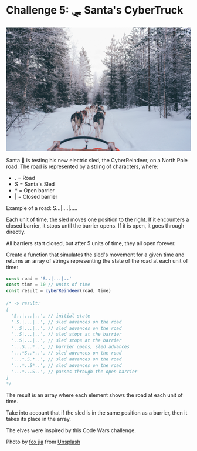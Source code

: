 # Challenge 5: 🛷 Santa's CyberTruck

![The CyberTruck](../imgs/challenge5.jpg)

Santa 🎅 is testing his new electric sled, the CyberReindeer, on a North Pole road. The road is represented by a string of characters, where:

* . = Road
* S = Santa's Sled
* \* = Open barrier
* | = Closed barrier

Example of a road: S...|....|.....

Each unit of time, the sled moves one position to the right. If it encounters a closed barrier, it stops until the barrier opens. If it is open, it goes through directly.

All barriers start closed, but after 5 units of time, they all open forever.

Create a function that simulates the sled's movement for a given time and returns an array of strings representing the state of the road at each unit of time:

```JavaScript
const road = 'S..|...|..'
const time = 10 // units of time
const result = cyberReindeer(road, time)

/* -> result:
[
  'S..|...|..', // initial state
  '.S.|...|..', // sled advances on the road
  '..S|...|..', // sled advances on the road
  '..S|...|..', // sled stops at the barrier
  '..S|...|..', // sled stops at the barrier
  '...S...*..', // barrier opens, sled advances
  '...*S..*..', // sled advances on the road
  '...*.S.*..', // sled advances on the road
  '...*..S*..', // sled advances on the road
  '...*...S..', // passes through the open barrier
]
*/
```

The result is an array where each element shows the road at each unit of time.

Take into account that if the sled is in the same position as a barrier, then it takes its place in the array.

The elves were inspired by this Code Wars challenge.

Photo by <a href="https://unsplash.com/es/@foxjeef?utm_content=creditCopyText&utm_medium=referral&utm_source=unsplash">fox jia</a> from <a href="https://unsplash.com/es/fotos/manada-de-lobos-cargando-trineos-nzmPi4d5cvc?utm_content=creditCopyText&utm_medium=referral&utm_source=unsplash">Unsplash</a>
  